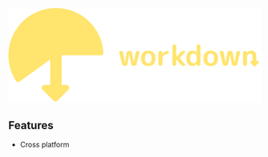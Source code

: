 <p align="center">
    <a href="https://github.com/workdown/"><img src="./assets/workdone_logo.svg" alt="Workdown"></a>
</p>

## Features

- Cross platform

